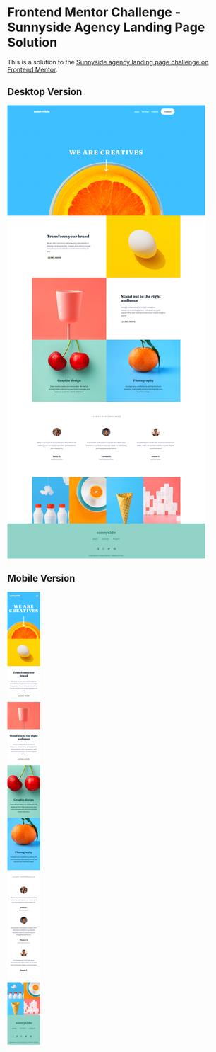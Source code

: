 # Frontend Mentor Challenge - Sunnyside Agency Landing Page Solution

This is a solution to the [Sunnyside agency landing page challenge on Frontend Mentor](https://www.frontendmentor.io/challenges/sunnyside-agency-landing-page-7yVs3B6ef/).

## Desktop Version
![](./images/desktop.png)

## Mobile Version
![](./images/mobile.png)